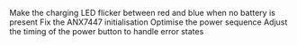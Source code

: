 Make the charging LED flicker between red and blue when no
battery is present
Fix the ANX7447 initialisation
Optimise the power sequence
Adjust the timing of the power button to handle error states
